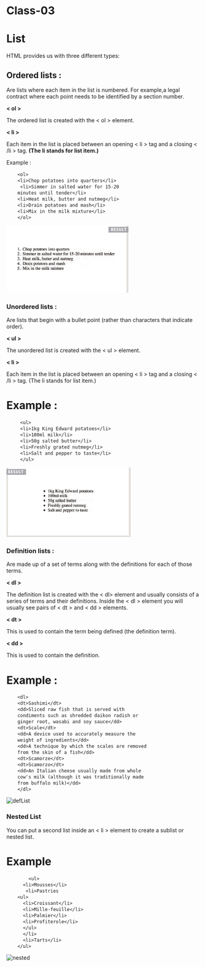 # Class-03


# List

  HTML provides us with three different types:
  
  ## Ordered lists :
 
   Are lists where each item in the list is numbered. For example,a legal contract where each point needs to be identified by a section number.
  
  
   **< ol >**
   
   The ordered list is created with the < ol > element.
  
  
   **< li >**
   
   Each item in the list is placed between an opening < li > tag and a closing < /li > tag. **(The li stands for list item.)**
      
   Example :
      
        <ol>
        <li>Chop potatoes into quarters</li>
         <li>Simmer in salted water for 15-20
        minutes until tender</li>
        <li>Heat milk, butter and nutmeg</li>
        <li>Drain potatoes and mash</li>
        <li>Mix in the milk mixture</li>
        </ol>
  
  
  
   
   ![List](olist.png)
   
   
   
   
   
 ### Unordered lists :
 
   Are lists that begin with a bullet point (rather than characters that indicate order).
   
   
   **< ul >**
   
   The unordered list is created with the < ul > element.
  
  
  **< li >**
  
   Each item in the list is placed between an opening < li > tag and a closing < /li > tag. (The li stands for list item.)
     
     
  # Example :
  
  
         <ul>
         <li>1kg King Edward potatoes</li>
         <li>100ml milk</li>
         <li>50g salted butter</li>
         <li>Freshly grated nutmeg</li>
         <li>Salt and pepper to taste</li>
         </ul>
         
         
   ![List](ulist.png)
   
   
   
   
 
 ### Definition lists :
 
 
   Are made up of a set of terms along with the definitions for each of those terms.
   
   **< dl >**
   
   The definition list is created with the <  dl> element and usually consists of a series of terms and their definitions. Inside the < dl > element you will usually see pairs   of < dt > and < dd > elements.
   
   
   **< dt >**
   
   This is used to contain the term being defined (the definition term).
   
   
  **< dd >**
  
   This is used to contain the definition.
   
   
  # Example :


        <dl>
        <dt>Sashimi</dt>
        <dd>Sliced raw fish that is served with
        condiments such as shredded daikon radish or
        ginger root, wasabi and soy sauce</dd>
        <dt>Scale</dt>
        <dd>A device used to accurately measure the
        weight of ingredients</dd>
        <dd>A technique by which the scales are removed
        from the skin of a fish</dd>
        <dt>Scamorze</dt>
        <dt>Scamorzo</dt>
        <dd>An Italian cheese usually made from whole
        cow's milk (although it was traditionally made
        from buffalo milk)</dd>
        </dl>
   
   
   ![defList](dlist)
   
   
 ### Nested List 
  
   You can put a second list inside an < li > element to create a sublist or nested list.
        
        
   #  Example
   
   
            <ul>
          <li>Mousses</li>
           <li>Pastries
        <ul>
          <li>Croissant</li>
          <li>Mille-feuille</li>
          <li>Palmier</li>
          <li>Profiterole</li>
          </ul>
          </li>
          <li>Tarts</li>
        </ul>
        
        
        
   ![nested](nlist)
        

   
   
   
 #

